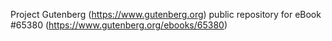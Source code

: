 Project Gutenberg (https://www.gutenberg.org) public repository for
eBook #65380 (https://www.gutenberg.org/ebooks/65380)
